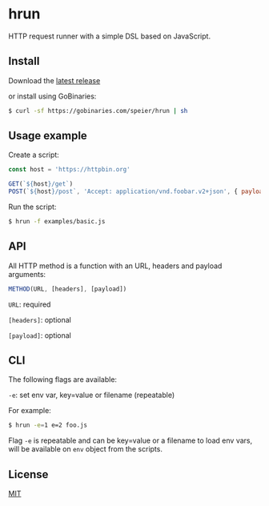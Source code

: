 # hrun

HTTP request runner with a simple DSL based on JavaScript.

## Install

Download the [latest release](https://github.com/speier/hrun/releases)

or install using GoBinaries:

```sh
$ curl -sf https://gobinaries.com/speier/hrun | sh
```

## Usage example

Create a script:

```js
const host = 'https://httpbin.org'

GET(`${host}/get`)
POST(`${host}/post`, 'Accept: application/vnd.foobar.v2+json', { payload: { data: 'foobar' }})
```

Run the script:

```sh
$ hrun -f examples/basic.js
```

## API

All HTTP method is a function with an URL, headers and payload arguments:

```js
METHOD(URL, [headers], [payload])
```

`URL`: required

`[headers]`: optional

`[payload]`: optional

## CLI

The following flags are available:

`-e`: set env var, key=value or filename (repeatable)

For example:

```sh
$ hrun -e=1 e=2 foo.js
```

Flag `-e` is repeatable and can be key=value or a filename to load env vars, will be available on `env` object from the scripts.

## License

[MIT](LICENSE)

